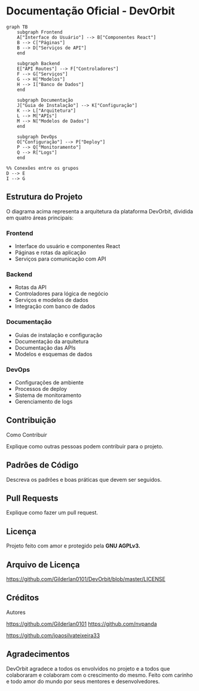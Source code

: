 # Documentação Oficial - DevOrbit

```mermaid
graph TB
    subgraph Frontend
    A["Interface do Usuário"] --> B["Componentes React"]
    B --> C["Páginas"]
    B --> D["Serviços de API"]
    end
    
    subgraph Backend
    E["API Routes"] --> F["Controladores"]
    F --> G["Serviços"]
    G --> H["Modelos"]
    H --> I["Banco de Dados"]
    end
    
    subgraph Documentação
    J["Guia de Instalação"] --> K["Configuração"]
    K --> L["Arquitetura"]
    L --> M["APIs"]
    M --> N["Modelos de Dados"]
    end
    
    subgraph DevOps
    O["Configuração"] --> P["Deploy"]
    P --> Q["Monitoramento"]
    Q --> R["Logs"]
    end

%% Conexões entre os grupos
D --> E
I --> G
```

## Estrutura do Projeto

O diagrama acima representa a arquitetura da plataforma DevOrbit, dividida em quatro áreas principais:

### Frontend

- Interface do usuário e componentes React
- Páginas e rotas da aplicação
- Serviços para comunicação com API

### Backend

- Rotas da API
- Controladores para lógica de negócio
- Serviços e modelos de dados
- Integração com banco de dados

### Documentação

- Guias de instalação e configuração
- Documentação da arquitetura
- Documentação das APIs
- Modelos e esquemas de dados

### DevOps

- Configurações de ambiente
- Processos de deploy
- Sistema de monitoramento
- Gerenciamento de logs

## Contribuição

Como Contribuir

Explique como outras pessoas podem contribuir para o projeto.

## Padrões de Código

Descreva os padrões e boas práticas que devem ser seguidos.

## Pull Requests

Explique como fazer um pull request.

## Licença

Projeto feito com amor e protegido pela **GNU AGPLv3.**

## Arquivo de Licença

https://github.com/Gilderlan0101/DevOrbit/blob/master/LICENSE

## Créditos

Autores

https://github.com/Gilderlan0101
https://github.com/nvpanda

https://github.com/joaosilvateixeira33

## Agradecimentos

DevOrbit agradece a todos os envolvidos no projeto e a todos que colaboraram e colaboram com o crescimento do mesmo. Feito com carinho e todo amor do mundo por seus mentores e desenvolvedores.